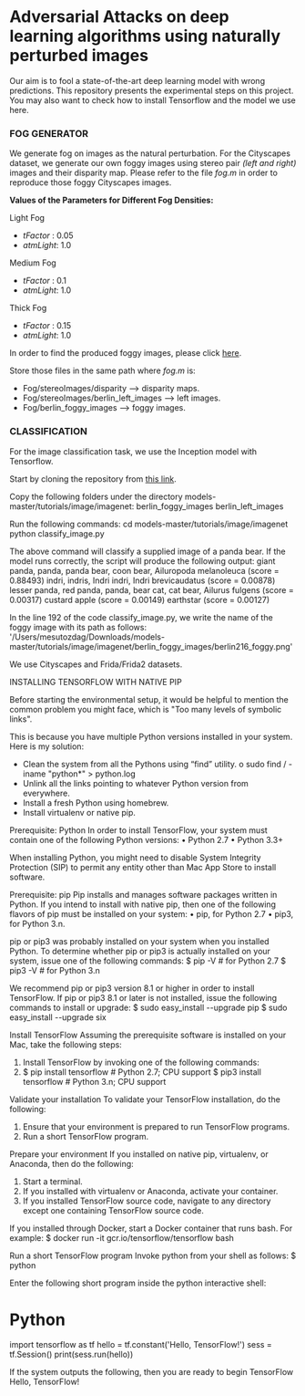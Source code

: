 # Adversarial Attacks on deep learning algorithms using naturally perturbed images

Our aim is to fool a state-of-the-art deep learning model with wrong predictions. This repository presents the experimental steps on this project. You may also want to check how to install Tensorflow and the model we use here.

### FOG GENERATOR

We generate fog on images as the natural perturbation. For the Cityscapes dataset, we generate our own foggy images using stereo pair *(left and right)* images and their disparity map. Please refer to the file *fog.m* in order to reproduce those foggy Cityscapes images.

**Values of the Parameters for Different Fog Densities:**

Light Fog
- *tFactor* :  0.05
- *atmLight*: 1.0

Medium Fog
- *tFactor* :  0.1
- *atmLight*: 1.0

Thick Fog
- *tFactor* :  0.15
- *atmLight*: 1.0

In order to find the produced foggy images, please click [here](https://drive.google.com/open?id=1ae9i-BLKPuiPVTwgNvFbYDwBR2gVv9Wn).

Store those files in the same path where *fog.m* is:
- Fog/stereoImages/disparity  		     --> disparity maps.
- Fog/stereoImages/berlin_left_images        --> left images.
- Fog/berlin_foggy_images	     	     --> foggy images.

### CLASSIFICATION
For the image classification task, we use the Inception model with Tensorflow.

Start by cloning the repository from [this link](https://github.com/tensorflow/models).

Copy the following folders under the directory models-master/tutorials/image/imagenet:
berlin_foggy_images
berlin_left_images

Run the following commands:
cd models-master/tutorials/image/imagenet
python classify_image.py

The above command will classify a supplied image of a panda bear. If the model runs correctly, the script will produce the following output:
giant panda, panda, panda bear, coon bear, Ailuropoda melanoleuca (score = 0.88493)
indri, indris, Indri indri, Indri brevicaudatus (score = 0.00878)
lesser panda, red panda, panda, bear cat, cat bear, Ailurus fulgens (score = 0.00317)
custard apple (score = 0.00149)
earthstar (score = 0.00127)

In the line 192 of the code classify_image.py, we write the name of the foggy image with its path as follows:
'/Users/mesutozdag/Downloads/models-master/tutorials/image/imagenet/berlin_foggy_images/berlin216_foggy.png'

We use Cityscapes and Frida/Frida2 datasets.


INSTALLING TENSORFLOW WITH NATIVE PIP

Before starting the environmental setup, it would be helpful to mention the common problem you might face, which is "Too many levels of symbolic links".

This is because you have multiple Python versions installed in your system. Here is my solution:
-	Clean the system from all the Pythons using “find” utility.
	o	sudo find / -iname "python*" > python.log
-	Unlink all the links pointing to whatever Python version from everywhere.
-	Install a fresh Python using homebrew.
-	Install virtualenv or native pip.


Prerequisite: Python
In order to install TensorFlow, your system must contain one of the following Python versions:
•	Python 2.7
•	Python 3.3+

When installing Python, you might need to disable System Integrity Protection (SIP) to permit any entity other than Mac App Store to install software.

Prerequisite: pip
Pip installs and manages software packages written in Python. If you intend to install with native pip, then one of the following flavors of pip must be installed on your system:
•	pip, for Python 2.7
•	pip3, for Python 3.n.

pip or pip3 was probably installed on your system when you installed Python. To determine whether pip or pip3 is actually installed on your system, issue one of the following commands:
$ pip -V  # for Python 2.7
$ pip3 -V # for Python 3.n 

We recommend pip or pip3 version 8.1 or higher in order to install TensorFlow. If pip or pip3 8.1 or later is not installed, issue the following commands to install or upgrade:
$ sudo easy_install --upgrade pip
$ sudo easy_install --upgrade six 

Install TensorFlow
Assuming the prerequisite software is installed on your Mac, take the following steps:
1.	Install TensorFlow by invoking one of the following commands:
2.	$ pip install tensorflow      # Python 2.7; CPU support
 	$ pip3 install tensorflow     # Python 3.n; CPU support

Validate your installation
To validate your TensorFlow installation, do the following:
1.	Ensure that your environment is prepared to run TensorFlow programs.
2.	Run a short TensorFlow program.

Prepare your environment
If you installed on native pip, virtualenv, or Anaconda, then do the following:
1.	Start a terminal.
2.	If you installed with virtualenv or Anaconda, activate your container.
3.	If you installed TensorFlow source code, navigate to any directory except one containing TensorFlow source code.

If you installed through Docker, start a Docker container that runs bash. For example:
$ docker run -it gcr.io/tensorflow/tensorflow bash

Run a short TensorFlow program
Invoke python from your shell as follows:
$ python

Enter the following short program inside the python interactive shell:
# Python
import tensorflow as tf
hello = tf.constant('Hello, TensorFlow!')
sess = tf.Session()
print(sess.run(hello))

If the system outputs the following, then you are ready to begin TensorFlow 
Hello, TensorFlow!
